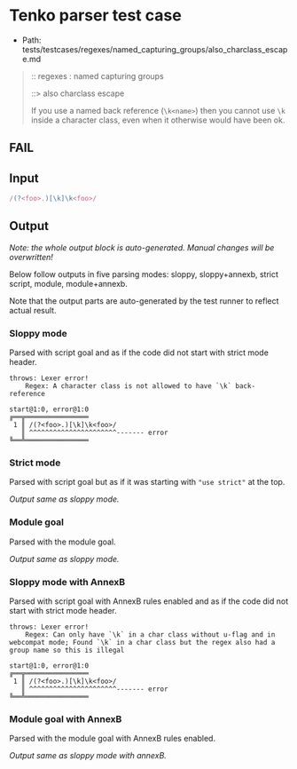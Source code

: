 # Tenko parser test case

- Path: tests/testcases/regexes/named_capturing_groups/also_charclass_escape.md

> :: regexes : named capturing groups
>
> ::> also charclass escape
>
> If you use a named back reference (`\k<name>`) then you cannot use `\k` inside a character class, even when it otherwise would have been ok.

## FAIL

## Input

`````js
/(?<foo>.)[\k]\k<foo>/
`````

## Output

_Note: the whole output block is auto-generated. Manual changes will be overwritten!_

Below follow outputs in five parsing modes: sloppy, sloppy+annexb, strict script, module, module+annexb.

Note that the output parts are auto-generated by the test runner to reflect actual result.

### Sloppy mode

Parsed with script goal and as if the code did not start with strict mode header.

`````
throws: Lexer error!
    Regex: A character class is not allowed to have `\k` back-reference

start@1:0, error@1:0
╔══╦════════════════
 1 ║ /(?<foo>.)[\k]\k<foo>/
   ║ ^^^^^^^^^^^^^^^^^^^^^^------- error
╚══╩════════════════

`````

### Strict mode

Parsed with script goal but as if it was starting with `"use strict"` at the top.

_Output same as sloppy mode._

### Module goal

Parsed with the module goal.

_Output same as sloppy mode._

### Sloppy mode with AnnexB

Parsed with script goal with AnnexB rules enabled and as if the code did not start with strict mode header.

`````
throws: Lexer error!
    Regex: Can only have `\k` in a char class without u-flag and in webcompat mode; Found `\k` in a char class but the regex also had a group name so this is illegal

start@1:0, error@1:0
╔══╦════════════════
 1 ║ /(?<foo>.)[\k]\k<foo>/
   ║ ^^^^^^^^^^^^^^^^^^^^^^------- error
╚══╩════════════════

`````

### Module goal with AnnexB

Parsed with the module goal with AnnexB rules enabled.

_Output same as sloppy mode with annexB._
